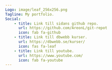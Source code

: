 ```yaml
---
Logo: image/leaf_256x256.png
Tagline: My portfolio.
Social:
    - title: Link till sidans github repo.
      url: https://github.com/AreonL/git-repot
      icon: fab fa-github
    - title: Link till dbwebb kurser.
      url: https://dbwebb.se/kurser/
      icon: fas fa-leaf
    - title: Link till youtube.
      url: https://www.youtube.com/
      icon: fab fa-youtube
---
```

